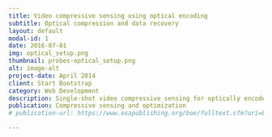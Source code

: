 ```yaml
---
title: Video compressive sensing using optical encoding 
subtitle: Optical compression and data recovery
layout: default
modal-id: 1
date: 2016-07-01
img: optical_setup.png
thumbnail: probes-optical_setup.png
alt: image-alt
project-date: April 2014
client: Start Bootstrap
category: Web Development
description: Single-shot video compressive sensing for optically encoded frames. 
publication: Compressive sensing and optimization
# publication-url: https://www.osapublishing.org/boe/fulltext.cfm?uri=boe-4-9-1618&id=260159

---
```

